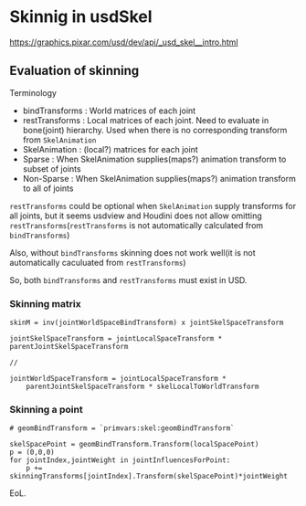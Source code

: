 # Skinnig in usdSkel

https://graphics.pixar.com/usd/dev/api/_usd_skel__intro.html

## Evaluation of skinning

Terminology

* bindTransforms : World matrices of each joint
* restTransforms : Local matrices of each joint. Need to evaluate in bone(joint) hierarchy. Used when there is no corresponding transform from `SkelAnimation` 
* SkelAnimation : (local?) matrices for each joint
* Sparse : When SkelAnimation supplies(maps?) animation transform to subset of joints
* Non-Sparse : When SkelAnimation supplies(maps?) animation transform to all of joints

`restTransforms` could be optional when `SkelAnimation` supply transforms  for all joints, but it seems usdview and Houdini does not allow omitting `restTransforms`(`restTransforms` is not automatically calculated from `bindTransforms`)

Also, without `bindTransforms` skinning does not work well(it is not automatically caculuated from `restTransforms`) 

So, both `bindTransforms` and `restTransforms` must exist in USD.

### Skinning matrix 


```
skinM = inv(jointWorldSpaceBindTransform) x jointSkelSpaceTransform

jointSkelSpaceTransform = jointLocalSpaceTransform * parentJointSkelSpaceTransform

//

jointWorldSpaceTransform = jointLocalSpaceTransform *
    parentJointSkelSpaceTransform * skelLocalToWorldTransform

```

### Skinning a point

```
# geomBindTransform = `primvars:skel:geomBindTransform` 

skelSpacePoint = geomBindTransform.Transform(localSpacePoint)
p = (0,0,0)
for jointIndex,jointWeight in jointInfluencesForPoint:
    p += skinningTransforms[jointIndex].Transform(skelSpacePoint)*jointWeight
```


EoL.
